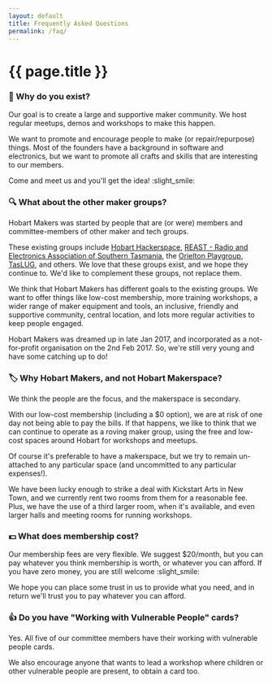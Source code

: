 ```yaml
---
layout: default
title: Frequently Asked Questions
permalink: /faq/
---
```


# {{ page.title }}


### :thought_balloon: Why do you exist?

Our goal is to create a large and supportive maker community. We host regular meetups, demos and workshops to make this happen.

We want to promote and encourage people to make (or repair/repurpose) things. Most of the founders have a background in software and electronics, but we want to promote all crafts and skills that are interesting to our members.

Come and meet us and you'll get the idea! :slight_smile:

### :mag: What about the other maker groups?

Hobart Makers was started by people that are (or were) members and committee-members of other maker and tech groups.

These existing groups include [Hobart Hackerspace](http://www.hobarthackerspace.org.au), [REAST - Radio and Electronics Association of Southern Tasmania](https://www.reast.asn.au/), the [Orielton Playgroup](https://www.facebook.com/Orielton-Play-Group-1568426043486728/), [TasLUG](https://taslug.org.au), and others. We love that these groups exist, and we hope they continue to. We'd like to complement these groups, not replace them.

We think that Hobart Makers has different goals to the existing groups. We want to offer things like low-cost membership, more training workshops, a wider range of maker equipment and tools, an inclusive, friendly and supportive community, central location, and lots more regular activities to keep people engaged.

Hobart Makers was dreamed up in late Jan 2017, and incorporated as a not-for-profit organisation on the 2nd Feb 2017. So, we're still very young and have some catching up to do!

### :label: Why Hobart Makers, and not Hobart Makerspace?

We think the people are the focus, and the makerspace is secondary.

With our low-cost membership (including a $0 option), we are at risk of one day not being able to pay the bills. If that happens, we like to think that we can continue to operate as a roving maker group, using the free and low-cost spaces around Hobart for workshops and meetups.

Of course it's preferable to have a makerspace, but we try to remain un-attached to any particular space (and uncommitted to any particular expenses!).

We have been lucky enough to strike a deal with Kickstart Arts in New Town, and we currently rent two rooms from them for a reasonable fee. Plus, we have the use of a third larger room, when it's available, and even larger halls and meeting rooms for running workshops.

### :dollar: What does membership cost?

Our membership fees are very flexible. We suggest $20/month, but you can pay whatever you think membership is worth, or whatever you can afford. If you have zero money, you are still welcome :slight_smile:

We hope you can place some trust in us to provide what you need, and in return we'll trust you to pay whatever you can afford.

### :thumbsup: Do you have "Working with Vulnerable People" cards?

Yes. All five of our committee members have their working with vulnerable people cards.

We also encourage anyone that wants to lead a workshop where children or other vulnerable people are present, to obtain a card too.

